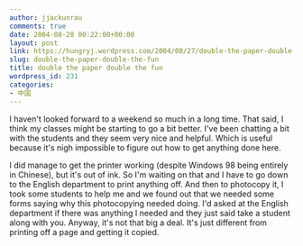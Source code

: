 ```yaml
---
author: jjackunrau
comments: true
date: 2004-08-28 00:22:00+00:00
layout: post
link: https://hungryj.wordpress.com/2004/08/27/double-the-paper-double-the-fun/
slug: double-the-paper-double-the-fun
title: double the paper double the fun
wordpress_id: 231
categories:
- 中国
---
```


I haven't looked forward to a weekend so much in a long time.  That said, I think my classes might be starting to go a bit better.  I've been chatting a bit with the students and they seem very nice and helpful.  Which is useful because it's nigh impossible to figure out how to get anything done here.
  

  
I did manage to get the printer working (despite Windows 98 being entirely in Chinese), but it's out of ink.  So I'm waiting on that and I have to go down to the English department to print anything off.  And then to photocopy it, I took some students to help me and we found out that we needed some forms saying why this photocopying needed doing.  I'd asked at the English department if there was anything I needed and they just said take a student along with you.  Anyway, it's not that big a deal.  It's just different from printing off a page and getting it copied.
